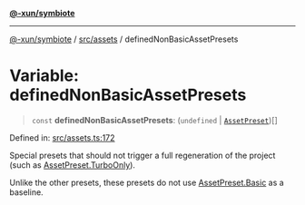 [**@-xun/symbiote**](../../../README.md)

***

[@-xun/symbiote](../../../README.md) / [src/assets](../README.md) / definedNonBasicAssetPresets

# Variable: definedNonBasicAssetPresets

> `const` **definedNonBasicAssetPresets**: (`undefined` \| [`AssetPreset`](../enumerations/AssetPreset.md))[]

Defined in: [src/assets.ts:172](https://github.com/Xunnamius/symbiote/blob/3831af5468c04bc48a0849a15233d1d644e5c45b/src/assets.ts#L172)

Special presets that should not trigger a full regeneration of the project
(such as [AssetPreset.TurboOnly](../enumerations/AssetPreset.md#turboonly)).

Unlike the other presets, these presets do not use [AssetPreset.Basic](../enumerations/AssetPreset.md#basic)
as a baseline.
